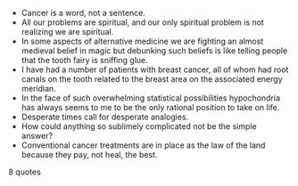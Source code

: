  - Cancer is a word, not a sentence.
 - All our problems are spiritual, and our only spiritual problem is not realizing we are spiritual.
 - In some aspects of alternative medicine we are fighting an almost medieval belief in magic but debunking such beliefs is like telling people that the tooth fairy is sniffing glue.
 - I have had a number of patients with breast cancer, all of whom had root canals on the tooth related to the breast area on the associated energy meridian.
 - In the face of such overwhelming statistical possibilities hypochondria has always seems to me to be the only rational position to take on life.
 - Desperate times call for desperate analogies.
 - How could anything so sublimely complicated not be the simple answer?
 - Conventional cancer treatments are in place as the law of the land because they pay, not heal, the best.

8 quotes